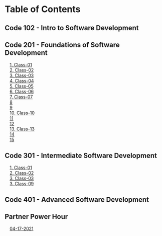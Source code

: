 # Table of Contents

## Code 102 - Intro to Software Development

## Code 201 - Foundations of Software Development

&nbsp;&nbsp;&nbsp;&nbsp;[1. Class-01](class-01.md)  
&nbsp;&nbsp;&nbsp;&nbsp;[2. Class-02](class-02.md)  
&nbsp;&nbsp;&nbsp;&nbsp;[3. Class-03](class-03.md)  
&nbsp;&nbsp;&nbsp;&nbsp;[4. Class-04](class-04.md)  
&nbsp;&nbsp;&nbsp;&nbsp;[5. Class-05](class-05.md)  
&nbsp;&nbsp;&nbsp;&nbsp;[6. Class-06](class-06.md)  
&nbsp;&nbsp;&nbsp;&nbsp;[7. Class-07](class-07.md)  
&nbsp;&nbsp;&nbsp;&nbsp;[8](#8)  
&nbsp;&nbsp;&nbsp;&nbsp;[9](#9)  
&nbsp;&nbsp;&nbsp;&nbsp;[10. Class-10](class-10.md)  
&nbsp;&nbsp;&nbsp;&nbsp;[11](#11)  
&nbsp;&nbsp;&nbsp;&nbsp;[12](#12)  
&nbsp;&nbsp;&nbsp;&nbsp;[13. Class-13](class-13.md)  
&nbsp;&nbsp;&nbsp;&nbsp;[14](#14)  
&nbsp;&nbsp;&nbsp;&nbsp;[15](#15)  

## Code 301 - Intermediate Software Development

&nbsp;&nbsp;&nbsp;&nbsp;[1. Class-01](class-301-01.md)  
&nbsp;&nbsp;&nbsp;&nbsp;[2. Class-02](class-301-02.md)  
&nbsp;&nbsp;&nbsp;&nbsp;[3. Class-03](class-301-03.md)  
&nbsp;&nbsp;&nbsp;&nbsp;[3. Class-09](class-301-09.md)  

## Code 401 - Advanced Software Development

## Partner Power Hour

&nbsp;&nbsp;&nbsp;&nbsp;[04-17-2021](pph-20210417.md)  
